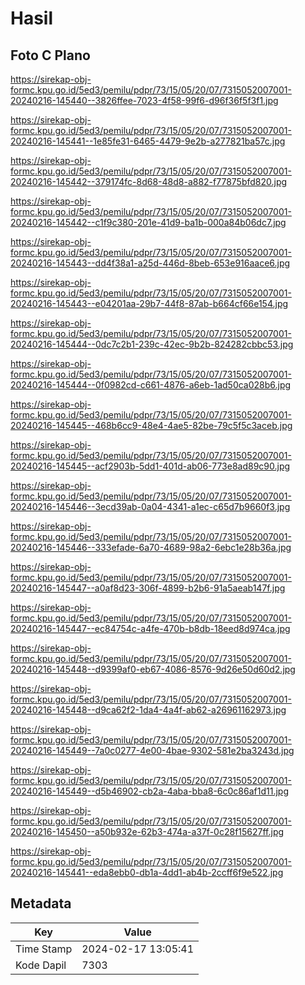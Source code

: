 # Hasil

## Foto C Plano

https://sirekap-obj-formc.kpu.go.id/5ed3/pemilu/pdpr/73/15/05/20/07/7315052007001-20240216-145440--3826ffee-7023-4f58-99f6-d96f36f5f3f1.jpg

https://sirekap-obj-formc.kpu.go.id/5ed3/pemilu/pdpr/73/15/05/20/07/7315052007001-20240216-145441--1e85fe31-6465-4479-9e2b-a277821ba57c.jpg

https://sirekap-obj-formc.kpu.go.id/5ed3/pemilu/pdpr/73/15/05/20/07/7315052007001-20240216-145442--379174fc-8d68-48d8-a882-f77875bfd820.jpg

https://sirekap-obj-formc.kpu.go.id/5ed3/pemilu/pdpr/73/15/05/20/07/7315052007001-20240216-145442--c1f9c380-201e-41d9-ba1b-000a84b06dc7.jpg

https://sirekap-obj-formc.kpu.go.id/5ed3/pemilu/pdpr/73/15/05/20/07/7315052007001-20240216-145443--dd4f38a1-a25d-446d-8beb-653e916aace6.jpg

https://sirekap-obj-formc.kpu.go.id/5ed3/pemilu/pdpr/73/15/05/20/07/7315052007001-20240216-145443--e04201aa-29b7-44f8-87ab-b664cf66e154.jpg

https://sirekap-obj-formc.kpu.go.id/5ed3/pemilu/pdpr/73/15/05/20/07/7315052007001-20240216-145444--0dc7c2b1-239c-42ec-9b2b-824282cbbc53.jpg

https://sirekap-obj-formc.kpu.go.id/5ed3/pemilu/pdpr/73/15/05/20/07/7315052007001-20240216-145444--0f0982cd-c661-4876-a6eb-1ad50ca028b6.jpg

https://sirekap-obj-formc.kpu.go.id/5ed3/pemilu/pdpr/73/15/05/20/07/7315052007001-20240216-145445--468b6cc9-48e4-4ae5-82be-79c5f5c3aceb.jpg

https://sirekap-obj-formc.kpu.go.id/5ed3/pemilu/pdpr/73/15/05/20/07/7315052007001-20240216-145445--acf2903b-5dd1-401d-ab06-773e8ad89c90.jpg

https://sirekap-obj-formc.kpu.go.id/5ed3/pemilu/pdpr/73/15/05/20/07/7315052007001-20240216-145446--3ecd39ab-0a04-4341-a1ec-c65d7b9660f3.jpg

https://sirekap-obj-formc.kpu.go.id/5ed3/pemilu/pdpr/73/15/05/20/07/7315052007001-20240216-145446--333efade-6a70-4689-98a2-6ebc1e28b36a.jpg

https://sirekap-obj-formc.kpu.go.id/5ed3/pemilu/pdpr/73/15/05/20/07/7315052007001-20240216-145447--a0af8d23-306f-4899-b2b6-91a5aeab147f.jpg

https://sirekap-obj-formc.kpu.go.id/5ed3/pemilu/pdpr/73/15/05/20/07/7315052007001-20240216-145447--ec84754c-a4fe-470b-b8db-18eed8d974ca.jpg

https://sirekap-obj-formc.kpu.go.id/5ed3/pemilu/pdpr/73/15/05/20/07/7315052007001-20240216-145448--d9399af0-eb67-4086-8576-9d26e50d60d2.jpg

https://sirekap-obj-formc.kpu.go.id/5ed3/pemilu/pdpr/73/15/05/20/07/7315052007001-20240216-145448--d9ca62f2-1da4-4a4f-ab62-a26961162973.jpg

https://sirekap-obj-formc.kpu.go.id/5ed3/pemilu/pdpr/73/15/05/20/07/7315052007001-20240216-145449--7a0c0277-4e00-4bae-9302-581e2ba3243d.jpg

https://sirekap-obj-formc.kpu.go.id/5ed3/pemilu/pdpr/73/15/05/20/07/7315052007001-20240216-145449--d5b46902-cb2a-4aba-bba8-6c0c86af1d11.jpg

https://sirekap-obj-formc.kpu.go.id/5ed3/pemilu/pdpr/73/15/05/20/07/7315052007001-20240216-145450--a50b932e-62b3-474a-a37f-0c28f15627ff.jpg

https://sirekap-obj-formc.kpu.go.id/5ed3/pemilu/pdpr/73/15/05/20/07/7315052007001-20240216-145441--eda8ebb0-db1a-4dd1-ab4b-2ccff6f9e522.jpg


## Metadata

| Key        | Value               |
| ---------- | ------------------- |
| Time Stamp | 2024-02-17 13:05:41 |
| Kode Dapil | 7303                |



